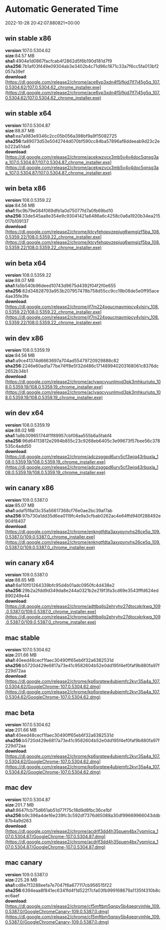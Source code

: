 # Automatic Generated Time
2022-10-28 20:42:07.880821+00:00

## win stable x86
**version**:107.0.5304.62  
**size**:84.57 MB  
**sha1**:4904e1d0867facfcab4f2862d5f6b190d181d7f9  
**sha256**:7b1af03f449e09304ab3e3402b4c71d96c1871c33a7f6cc5fa013bf2057a39ef  
**download**:[https://dl.google.com/release2/chrome/ace6yp3xdn4f5jfkjd7lf7j45g5q_107.0.5304.62/107.0.5304.62_chrome_installer.exe](https://dl.google.com/release2/chrome/ace6yp3xdn4f5jfkjd7lf7j45g5q_107.0.5304.62/107.0.5304.62_chrome_installer.exe)  

## win stable x64
**version**:107.0.5304.87  
**size**:88.87 MB  
**sha1**:ea7a983e9346c2cc05b056a398bf9a9f15082725  
**sha256**:fa89073d53e5042744d070bf590cc84ba57896af8ddeeab9d23c2eb222a51da6  
**download**:[https://dl.google.com/release2/chrome/acekwzvcx3mb5v4v4doc5qnsg3aa_107.0.5304.87/107.0.5304.87_chrome_installer.exe](https://dl.google.com/release2/chrome/acekwzvcx3mb5v4v4doc5qnsg3aa_107.0.5304.87/107.0.5304.87_chrome_installer.exe)  

## win beta x86
**version**:108.0.5359.22  
**size**:84.56 MB  
**sha1**:fbc9b79e084f069dfb1a0d75077fd7a0fb69bd10  
**sha256**:33de545aa9e354e9c93041421a6486a6c4258c0a6a1920b34ea215017b109137  
**download**:[https://dl.google.com/release2/chrome/ktcyfehqpvzepjug6wmgizf5ba_108.0.5359.22/108.0.5359.22_chrome_installer.exe](https://dl.google.com/release2/chrome/ktcyfehqpvzepjug6wmgizf5ba_108.0.5359.22/108.0.5359.22_chrome_installer.exe)  

## win beta x64
**version**:108.0.5359.22  
**size**:88.07 MB  
**sha1**:fa5b540b96deed10743d9675d4392f04f2f0e655  
**sha256**:82d34828793a953b207957478b758d55cc9cc19b08de5e0ff95ace4ae35fe3fe  
**download**:[https://dl.google.com/release2/chrome/jf7m224sgucmavmipcy4vlsiry_108.0.5359.22/108.0.5359.22_chrome_installer.exe](https://dl.google.com/release2/chrome/jf7m224sgucmavmipcy4vlsiry_108.0.5359.22/108.0.5359.22_chrome_installer.exe)  

## win dev x86
**version**:108.0.5359.19  
**size**:84.56 MB  
**sha1**:a9ce41374d6663697a704ad55479720929888c82  
**sha256**:2246e60ad1a77be74ff8e5f32d486c171489940203168061c8376dc2652b34b1  
**download**:[https://dl.google.com/release2/chrome/aclyaqcvyunlmvd3pk3mhkuriutq_108.0.5359.19/108.0.5359.19_chrome_installer.exe](https://dl.google.com/release2/chrome/aclyaqcvyunlmvd3pk3mhkuriutq_108.0.5359.19/108.0.5359.19_chrome_installer.exe)  

## win dev x64
**version**:108.0.5359.19  
**size**:88.02 MB  
**sha1**:1a8b309651744f1f89957cbf08aa555b6a5fabf4  
**sha256**:96d64113812e2994b855c23c9268eb6405c3e99673f57bee56c378535c4add50  
**download**:[https://dl.google.com/release2/chrome/adczsggpd6urv5cf3wjq43rbuxla_108.0.5359.19/108.0.5359.19_chrome_installer.exe](https://dl.google.com/release2/chrome/adczsggpd6urv5cf3wjq43rbuxla_108.0.5359.19/108.0.5359.19_chrome_installer.exe)  

## win canary x86
**version**:109.0.5387.0  
**size**:85.07 MB  
**sha1**:adaf5f8a13c35a56617368cf76e0ae2bc39af7ab  
**sha256**:97b730a1dd35d6ea0119fc4e9a3cfbab0262ac4e64ffd940f288492e904f8407  
**download**:[https://dl.google.com/release2/chrome/enkngtfdta3axypynvhs26ce5q_109.0.5387.0/109.0.5387.0_chrome_installer.exe](https://dl.google.com/release2/chrome/enkngtfdta3axypynvhs26ce5q_109.0.5387.0/109.0.5387.0_chrome_installer.exe)  

## win canary x64
**version**:109.0.5387.0  
**size**:88.65 MB  
**sha1**:6a110f01264339bfc95d4b01adc0950fc4d438e2  
**sha256**:29b2a2fdd9d349da8e244a0321b2e219f3fa3cd69e3543fffd624ed890249e44  
**download**:[https://dl.google.com/release2/chrome/adttbqllo2ehryhv27dtocxkrkwq_109.0.5387.0/109.0.5387.0_chrome_installer.exe](https://dl.google.com/release2/chrome/adttbqllo2ehryhv27dtocxkrkwq_109.0.5387.0/109.0.5387.0_chrome_installer.exe)  

## mac stable
**version**:107.0.5304.62  
**size**:201.66 MB  
**sha1**:40eed48cecf1faec30490ff65eb6f32a6382531d  
**sha256**:b5720d429e6817a73e41c9582604b52e0dd195f4ef0faf9b880fa97f229d72aa  
**download**:[https://dl.google.com/release2/chrome/kp6srqtew4ubiemfc2kvr35a4a_107.0.5304.62/GoogleChrome-107.0.5304.62.dmg](https://dl.google.com/release2/chrome/kp6srqtew4ubiemfc2kvr35a4a_107.0.5304.62/GoogleChrome-107.0.5304.62.dmg)  

## mac beta
**version**:107.0.5304.62  
**size**:201.66 MB  
**sha1**:40eed48cecf1faec30490ff65eb6f32a6382531d  
**sha256**:b5720d429e6817a73e41c9582604b52e0dd195f4ef0faf9b880fa97f229d72aa  
**download**:[https://dl.google.com/release2/chrome/kp6srqtew4ubiemfc2kvr35a4a_107.0.5304.62/GoogleChrome-107.0.5304.62.dmg](https://dl.google.com/release2/chrome/kp6srqtew4ubiemfc2kvr35a4a_107.0.5304.62/GoogleChrome-107.0.5304.62.dmg)  

## mac dev
**version**:107.0.5304.87  
**size**:201.7 MB  
**sha1**:8647fcb75d661ab51d77f75c18d9d8fbc36ce1bf  
**sha256**:b9c396a4de16e239fc3c592df7376d65088a30df99669966043ddb87b4a9d263  
**download**:[https://dl.google.com/release2/chrome/acdrlf3dd4h35puen4bx7ypmijca_107.0.5304.87/GoogleChrome-107.0.5304.87.dmg](https://dl.google.com/release2/chrome/acdrlf3dd4h35puen4bx7ypmijca_107.0.5304.87/GoogleChrome-107.0.5304.87.dmg)  

## mac canary
**version**:109.0.5387.0  
**size**:225.28 MB  
**sha1**:cd8e7f3288eefa7e7047f6a677117cb956515f22  
**sha256**:6394eaa8f841ec6341fd4f1d522f7cfa03fb999168679a1135f4310b8cec6aef  
**download**:[https://dl.google.com/release2/chrome/cf5mftbm5qnpy5b4qeqrvinhle_109.0.5387.0/GoogleChromeCanary-109.0.5387.0.dmg](https://dl.google.com/release2/chrome/cf5mftbm5qnpy5b4qeqrvinhle_109.0.5387.0/GoogleChromeCanary-109.0.5387.0.dmg)  


